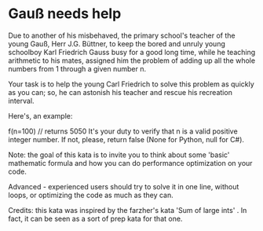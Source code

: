 # Gauß needs help

Due to another of his misbehaved, the primary school's teacher of the young Gauß, Herr J.G. Büttner, to keep the bored and unruly young schoolboy Karl Friedrich Gauss busy for a good long time, while he teaching arithmetic to his mates, assigned him the problem of adding up all the whole numbers from 1 through a given number n.

Your task is to help the young Carl Friedrich to solve this problem as quickly as you can; so, he can astonish his teacher and rescue his recreation interval.

Here's, an example:

f(n=100) // returns 5050
It's your duty to verify that n is a valid positive integer number. If not, please, return false (None for Python, null for C#).

Note: the goal of this kata is to invite you to think about some 'basic' mathematic formula and how you can do performance optimization on your code.

Advanced - experienced users should try to solve it in one line, without loops, or optimizing the code as much as they can.

Credits: this kata was inspired by the farzher's kata 'Sum of large ints' . In fact, it can be seen as a sort of prep kata for that one.
